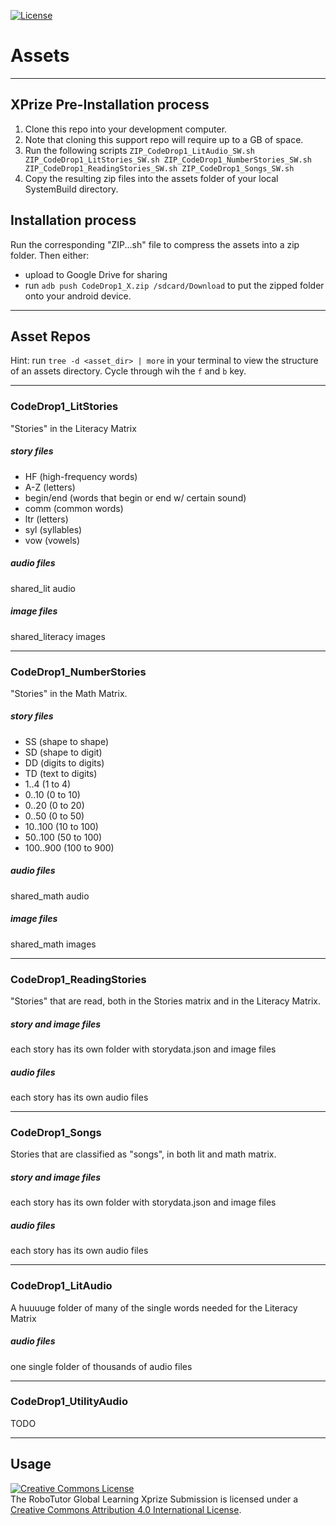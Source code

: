 [![License](https://img.shields.io/badge/License-Apache%202.0-blue.svg)](https://opensource.org/licenses/Apache-2.0)

# Assets
---

## XPrize Pre-Installation process

1. Clone this repo into your development computer.
2. Note that cloning this support repo will require up to a GB of space.
3. Run the following scripts
`ZIP_CodeDrop1_LitAudio_SW.sh
ZIP_CodeDrop1_LitStories_SW.sh
ZIP_CodeDrop1_NumberStories_SW.sh
ZIP_CodeDrop1_ReadingStories_SW.sh
ZIP_CodeDrop1_Songs_SW.sh`
4. Copy the resulting zip files into the assets folder of your local SystemBuild directory.


## Installation process
Run the corresponding "ZIP...sh" file to compress the assets into a zip folder. Then either:

- upload to Google Drive for sharing
- run `adb push CodeDrop1_X.zip /sdcard/Download` to put the zipped folder onto your android device.

---

## Asset Repos

Hint: run `tree -d <asset_dir> | more` in your terminal to view the structure of an assets directory. Cycle through wih the `f` and `b` key.

---

### CodeDrop1_LitStories
"Stories" in the Literacy Matrix

##### story files

- HF (high-frequency words)
- A-Z (letters)
- begin/end (words that begin or end w/ certain sound)
- comm (common words)
- ltr (letters)
- syl (syllables)
- vow (vowels)



##### audio files
shared_lit audio


##### image files
shared_literacy images


---
### CodeDrop1_NumberStories
"Stories" in the Math Matrix.

##### story files

- SS (shape to shape)
- SD (shape to digit)
- DD (digits to digits)
- TD (text to digits)
- 1..4 (1 to 4)
- 0..10 (0 to 10)
- 0..20 (0 to 20)
- 0..50 (0 to 50)
- 10..100 (10 to 100)
- 50..100 (50 to 100)
- 100..900 (100 to 900)



##### audio files
shared_math audio


##### image files
shared_math images
 

---
### CodeDrop1_ReadingStories
"Stories" that are read, both in the Stories matrix and in the Literacy Matrix.

##### story and image files
each story has its own folder with storydata.json and image files

##### audio files
each story has its own audio files


---


### CodeDrop1_Songs
Stories that are classified as "songs", in both lit and math matrix.

##### story and image files
each story has its own folder with storydata.json and image files


##### audio files
each story has its own audio files


---

### CodeDrop1_LitAudio
A huuuuge folder of many of the single words needed for the Literacy Matrix

##### audio files
one single folder of thousands of audio files

---

### CodeDrop1_UtilityAudio
TODO

---


## **Usage**

<a rel="license" href="http://creativecommons.org/licenses/by/4.0/"><img alt="Creative Commons License" style="border-width:0" src="https://i.creativecommons.org/l/by/4.0/88x31.png" /></a><br />The RoboTutor Global Learning Xprize Submission</span> is licensed under a <a rel="license" href="http://creativecommons.org/licenses/by/4.0/">Creative Commons Attribution 4.0 International License</a>.